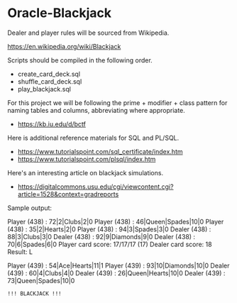 # Oracle-Blackjack

Dealer and player rules will be sourced from Wikipedia.

https://en.wikipedia.org/wiki/Blackjack

Scripts should be compiled in the following order.
* create_card_deck.sql
* shuffle_card_deck.sql
* play_blackjack.sql

For this project we will be following the prime + modifier + class pattern for naming tables and columns, abbreviating where appropriate.

* https://kb.iu.edu/d/bctf

Here is additional reference materials for SQL and PL/SQL.

* https://www.tutorialspoint.com/sql_certificate/index.htm
* https://www.tutorialspoint.com/plsql/index.htm

Here's an interesting article on blackjack simulations.

* https://digitalcommons.usu.edu/cgi/viewcontent.cgi?article=1528&context=gradreports

Sample output:

Player (438) : 72|2|Clubs|2|0
Player (438) : 46|Queen|Spades|10|0
Player (438) : 35|2|Hearts|2|0
Player (438) : 94|3|Spades|3|0
Dealer (438) : 88|3|Clubs|3|0
Dealer (438) : 92|9|Diamonds|9|0
Dealer (438) : 70|6|Spades|6|0
Player card score: 17/17/17 (17)
Dealer card score: 18
           Result: L
 
Player (439) : 54|Ace|Hearts|11|1
Player (439) : 93|10|Diamonds|10|0
Dealer (439) : 60|4|Clubs|4|0
Dealer (439) : 26|Queen|Hearts|10|0
Dealer (439) : 73|Queen|Spades|10|0
 
    !!! BLACKJACK !!! 
